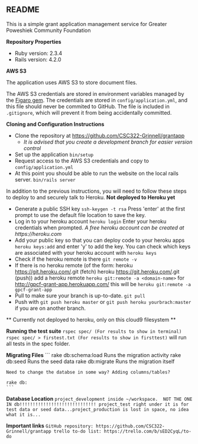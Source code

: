 ## README ##

This is a simple grant application management service for Greater Poweshiek Community Foundation

**Repository Properties**

- Ruby version: 2.3.4
- Rails version: 4.2.0

**AWS S3**

The application uses AWS S3 to store document files.

The AWS S3 credentials are stored in environment variables managed by the [Figaro gem](https://github.com/laserlemon/figaro). The credentials are stored in `config/application.yml`, and this file should never be commited to GitHub. The file is included in `.gitignore`, which will prevent it from being accidentally committed.

**Cloning and Configuration Instructions**
- Clone the repository at https://github.com/CSC322-Grinnell/grantapp
    - _It is advised that you create a development branch for easier version control_
- Set up the application
    ``` bin/setup ```
- Request access to the AWS S3 credentials and copy to `config/application.yml`
- At this point you should be able to run the website on the local rails server.
    ``` bin/rails server ```


In addition to the previous instructions, you will need to follow these steps to deploy to and securely talk to Heroku.
**Not deployed to Heroku yet**
- Generate a public SSH key
    ``` ssh-keygen -t rsa ```
    Press 'enter' at the first prompt to use the default file location to save the key.
- Log in to your heroku account
    ``` heroku login ```
    Enter your heroku credentials when prompted.
    _A free heroku account can be created at https://heroku.com_
- Add your public key so that you can deploy code to your heroku apps
    ``` heroku keys:add ```
    and enter 'y' to add the key.
    You can check which keys are associated with your heroku account with
        ``` heroku keys ```
- Check if the heroku remote is there
    ``` git remote -v ```
- If there is no heroku remote (of the form:
                heroku  https://git.heroku.com/<heroku-name>.git (fetch)
                heroku  https://git.heroku.com/<heroku-name>.git (push))
        add a heroku remote
        ``` heroku git:remote -a <domain-name> ```
        for http://gpcf-grant-app.herokuapp.com/ this will be
        ``` heroku git:remote -a gpcf-grant-app ```
- Pull to make sure your branch is up-to-date.
    ``` git pull ```
- Push with
    ``` git push heroku master ```
    or
    ``` git push heroku yourbrach:master ```
    if you are on another branch.

** Currently not deployed to heroku, only on this cloud9 filesystem **

**Running the test suite**
    ```
    rspec spec/ (For results to show in terminal)
    rspec spec/ > firstest.txt (For results to show in firsttest)
    ```
    will run all tests in the spec folder.

**Migrating Files**
    ```
    rake db:schema:load Runs the migration activity
    rake db:seed        Runs the seed data
    rake db:migrate     Runs the migration itself
    
    Need to change the databse in some way? Adding columns/tables?
    
    rake db:
    ```
    


**Database Location**
    ```
    project_development inside ~/workspace. 
    NOT THE ONE IN db!!!!!!!!!!!!!!!!!!!!!!!!!!!!!
    project_test right under it is for test data or seed data...project_production is lost in space, no idea what it is...
    ```
    
**Important links**
    ```
    GitHub repository: https://github.com/CSC322-Grinnell/grantapp
    trello to-do list: https://trello.com/b/sED2CyqL/to-do
    ```

